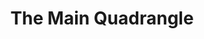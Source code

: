 ---
  title: The Main Quadrangle
  description: Fountain of school life
  latitude: -26.173224
  longitude: 28.075574
  cards:
    - poi-035-card-001.md
    - poi-035-card-002.md
    - poi-035-card-003.md
    - poi-035-card-004.md
    - poi-035-card-005.md
    - poi-035-card-006.md
    - poi-035-card-007.md
---